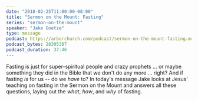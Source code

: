 ```yaml
---
date: "2018-02-25T11:00:00-08:00"
title: "Sermon on the Mount: Fasting"
series: "sermon-on-the-mount"
speaker: "Jake Goetze"
type: message
podcast: https://arborchurch.com/podcast/sermon-on-the-mount-fasting.m4a
podcast_bytes: 28305387 
podcast_duration: 37:46
---
```


Fasting is just for super-spiritual people and crazy prophets ... or maybe something they did in the Bible that we don't do any more ... right? And if fasting *is* for us -- do we *have* to? In today's message Jake looks at Jesus' teaching on fasting in the Sermon on the Mount and answers all these questions, laying out the *what*, *how*, and *why* of fasting.

